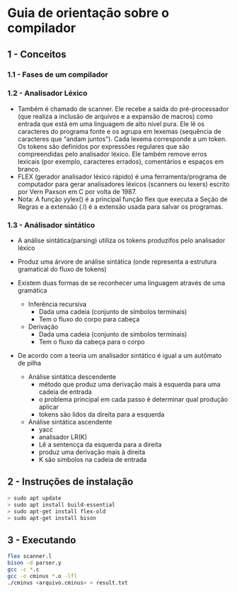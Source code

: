 # Guia de orientação sobre o compilador

## 1 - Conceitos

### 1.1 - Fases de um compilador

### 1.2 - Analisador Léxico
* Também é chamado de scanner. Ele recebe a saída do pré-processador (que realiza a inclusão de arquivos e a expansão de macros) como entrada que está em uma linguagem de alto nível pura. Ele lê os caracteres do programa fonte e os agrupa em lexemas (sequência de caracteres que “andam juntos”). Cada lexema corresponde a um token. Os tokens são definidos por expressões regulares que são compreendidas pelo analisador léxico. Ele também remove erros lexicais (por exemplo, caracteres errados), comentários e espaços em branco.
* FLEX (gerador analisador léxico rápido) é uma ferramenta/programa de computador para gerar analisadores léxicos (scanners ou lexers) escrito por Vern Paxson em C por volta de 1987.
* Nota: A função yylex() é a principal função flex que executa a Seção de Regras e a extensão (.l) é a extensão usada para salvar os programas.


### 1.3 - Análisador sintático
* A análise sintática(parsing) utiliza os tokens produzifos pelo analisador léxico
* Produz uma árvore de análise sintática (onde representa a estrutura gramatical do fluxo de tokens)
* Existem duas formas de se reconhecer uma linguagem através de uma gramática
    * Inferência recursiva
        * Dada uma cadeia (conjunto de símbolos terminais)
        * Tem o fluxo do corpo para cabeça
    * Derivação
        * Dada uma cadeia (conjunto de símbolos terminais)
        * Tem o fluxo da cabeça para o corpo

* De acordo com a teoria um analisador sintático é igual a um autômato de pilha
    * Análise sintática descendente
        * método que produz uma derivação mais à esquerda para uma cadeia de entrada
        * o problema principal em cada passo é determinar qual produção aplicar
        * tokens são lidos da direita para a esquerda
    * Análise sintática ascendente
        * yacc
        * analisador LR(K)
        * Lê a sentencça da esquerda para a direita 
        * produz uma derivação mais à direita
        * K são simbolos na cadeia de entrada


## 2 - Instruções de instalação
```bash
> sudo apt update
> sudo apt install build-essential
> sudo apt-get install flex-old
> sudo apt-get install bison
```

## 3 - Executando
```bash
flex scanner.l
bison -d parser.y
gcc -c *.c
gcc -o cminus *.o -lfl
./cminus <arquivo.cminus> > result.txt
```